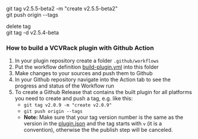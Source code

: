 git tag v2.5.5-beta2 -m "create v2.5.5-beta2"  
git push origin --tags  

delete tag  
git tag -d v2.5.4-beta  


### How to build a VCVRack plugin with Github Action

1. In your plugin repository create a folder `.github/workflows`
2. Put the workflow definition [build-plugin.yml](https://github.com/qno/vcv-plugin-github-actions-example/blob/main/.github/workflows/build-plugin.yml) into this folder
3. Make changes to your sources and push them to Github
4. In your Github repository navigate into the Action tab to see the progress and status of the Workflow run
5. To create a Github Release that contains the built plugin for all platforms you need to create and push a tag, e.g. like this:
   * `git tag v2.0.9 -m "create v2.0.9"`
   * `git push origin --tags`
   * **Note:** Make sure that your tag version number is the same as the version in the [plugin.json](https://github.com/qno/vcv-plugin-github-actions-example/blob/main/plugin.json#L4) and the tag starts with `v` (it is a convention), otherwise the the publish step will be canceled.

